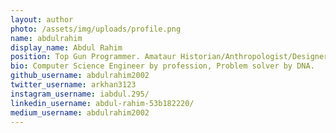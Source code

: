 ```yaml
---
layout: author
photo: /assets/img/uploads/profile.png
name: abdulrahim
display_name: Abdul Rahim
position: Top Gun Programmer. Amataur Historian/Anthropologist/Designer/Phylosopher.
bio: Computer Science Engineer by profession, Problem solver by DNA.
github_username: abdulrahim2002
twitter_username: arkhan3123
instagram_username: iabdul.295/
linkedin_username: abdul-rahim-53b182220/
medium_username: abdulrahim2002
---
```


